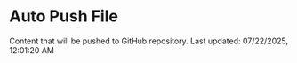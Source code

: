 # Auto Push File

Content that will be pushed to GitHub repository.
Last updated: 07/22/2025, 12:01:20 AM